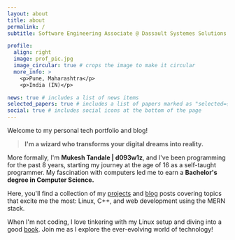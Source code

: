 ```yaml
---
layout: about
title: about
permalink: /
subtitle: Software Engineering Associate @ Dassault Systemes Solutions Lab | BE. Comp

profile:
  align: right
  image: prof_pic.jpg
  image_circular: true # crops the image to make it circular
  more_info: >
    <p>Pune, Maharashtra</p>
    <p>India (IN)</p>

news: true # includes a list of news items
selected_papers: true # includes a list of papers marked as "selected={true}"
social: true # includes social icons at the bottom of the page
---
```


Welcome to my personal tech portfolio and blog!

<blockquote class="my-3">
  <b>I'm a wizard who transforms your digital dreams into reality.</b>
</blockquote>

More formally, I'm <b>Mukesh Tandale \| d093w1z</b>, and I've been programming for the past 8 years, starting my journey at the age of 16 as a self-taught programmer. My fascination with computers led me to earn a <b>Bachelor's degree in Computer Science.</b> 

Here, you'll find a collection of my [projects](/projects) and [blog](/blog) posts covering topics that excite me the most: Linux, C++, and web development using the MERN stack. 

When I'm not coding, I love tinkering with my Linux setup and diving into a good [book](/blog/tag/books). Join me as I explore the ever-evolving world of technology!
